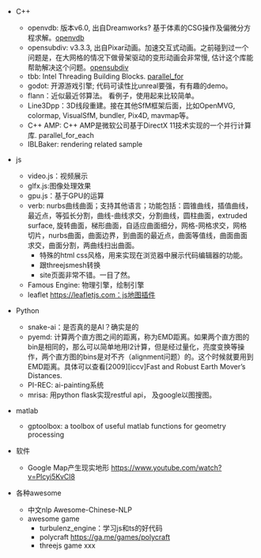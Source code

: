 - C++
  - openvdb: 版本v6.0, 出自Dreamworks? 基于体素的CSG操作及偏微分方程求解。[openvdb](https://www.openvdb.org/documentation/)
  - opensubdiv: v3.3.3, 出自Pixar动画。加速交互式动画。之前碰到过一个问题是，在大网格的情况下做骨架驱动的变形动画会非常慢, 估计这个库能帮助解决这个问题。[opensubdiv]( http://graphics.pixar.com/opensubdiv/docs/intro.html)
  - tbb: Intel Threading Building Blocks. [parallel_for](https://software.intel.com/en-us/node/505530)
  - godot: 开源游戏引擎; 代码可读性比unreal要强，有有趣的demo。
  - flann：近似最近邻算法。 看例子，使用起来比较简单。
  - Line3Dpp：3D线段重建。接在其他SfM框架后面，比如OpenMVG, colormap, VisualSfM, bundler, Pix4D, mavmap等。
  - C++ AMP: C++ AMP是微软公司基于DirectX 11技术实现的一个并行计算库. parallel_for_each
  - IBLBaker: rendering related sample
  
- js
  - video.js：视频展示
  - glfx.js:图像处理效果
  - gpu.js：基于GPU的运算
  - verb: nurbs曲线曲面；支持其他语言；功能包括：圆锥曲线，插值曲线，最近点，等弧长分割，曲线-曲线求交，分割曲线，圆柱曲面，extruded surface, 旋转曲面，梯形曲面，自适应曲面细分，网格-网格求交，网格切片，nurbs曲面，曲面边界，到曲面的最近点，曲面等值线，曲面曲面求交，曲面分割，两曲线扫出曲面。
    - 特殊的html css风格，用来实现在浏览器中展示代码编辑器的功能。
    - 跟threejsmesh转换
    - site页面非常不错。一目了然。
  - Famous Engine: 物理引擎，绘制引擎
  - leaflet https://leafletjs.com：js地图插件
- Python
  - snake-ai：是否真的是AI？确实是的
  - pyemd: 计算两个直方图之间的距离，称为EMD距离。如果两个直方图的bin是相同的，那么可以简单地用l2计算，但是经过量化，亮度变换等操作，两个直方图的bins是对不齐（alignment问题）的。这个时候就要用到EMD距离。具体可以查看[2009][iccv]Fast and Robust Earth Mover’s Distances.
  - PI-REC: ai-painting系统
  - mrisa: 用python flask实现restful api， 及google以图搜图。
  
- matlab
  - gptoolbox: a toolbox of useful matlab functions for geometry processing

- 软件
  - Google Map产生现实地形 https://www.youtube.com/watch?v=Plcyi5KvCl8 

- 各种awesome
  - 中文nlp Awesome-Chinese-NLP
  - awesome game
    - turbulenz_engine：学习js和ts的好代码
    - polycraft https://ga.me/games/polycraft
    - threejs game xxx
